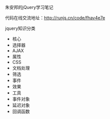 朱安邦的jQuery学习笔记

代码在线交流地址：http://runjs.cn/code/fhav4e7e

jquery知识分类
- 核心
- 选择器
- AJAX
- 属性
- CSS
- 文档处理
- 筛选
- 事件
- 效果
- 工具
- 事件对象
- 延迟对象
- 回调函数